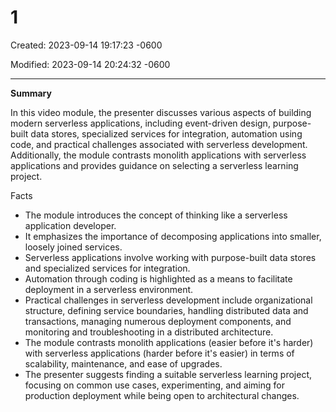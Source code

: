 # 1

Created: 2023-09-14 19:17:23 -0600

Modified: 2023-09-14 20:24:32 -0600

---

**Summary**

In this video module, the presenter discusses various aspects of building modern serverless applications, including event-driven design, purpose-built data stores, specialized services for integration, automation using code, and practical challenges associated with serverless development. Additionally, the module contrasts monolith applications with serverless applications and provides guidance on selecting a serverless learning project.


Facts

- The module introduces the concept of thinking like a serverless application developer.
- It emphasizes the importance of decomposing applications into smaller, loosely joined services.
- Serverless applications involve working with purpose-built data stores and specialized services for integration.
- Automation through coding is highlighted as a means to facilitate deployment in a serverless environment.
- Practical challenges in serverless development include organizational structure, defining service boundaries, handling distributed data and transactions, managing numerous deployment components, and monitoring and troubleshooting in a distributed architecture.
- The module contrasts monolith applications (easier before it's harder) with serverless applications (harder before it's easier) in terms of scalability, maintenance, and ease of upgrades.
- The presenter suggests finding a suitable serverless learning project, focusing on common use cases, experimenting, and aiming for production deployment while being open to architectural changes.
